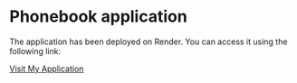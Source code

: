 # Phonebook application

The application has been deployed on Render. You can access it using the following link:

[Visit My Application](https://phonebook-7afs.onrender.com)
